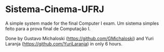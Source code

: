 # Sistema-Cinema-UFRJ
A simple system made for the final Computer I exam.
Um sistema simples feito para a prova final de Computação I.

Done by Gustavo Michaloski (https://github.com/GMichaloski) and Yuri Laranja (https://github.com/YuriLaranja) in only 6 hours.
